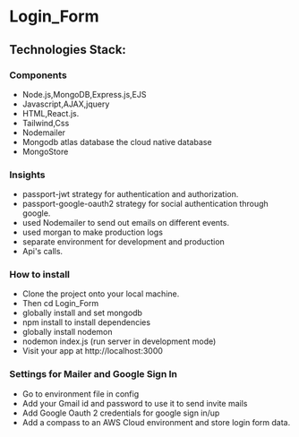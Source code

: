 # Login_Form



## Technologies Stack:

### Components
- Node.js,MongoDB,Express.js,EJS
- Javascript,AJAX,jquery
- HTML,React.js. 
- Tailwind,Css
- Nodemailer
- Mongodb atlas database the cloud native database
- MongoStore

### Insights
- passport-jwt strategy for authentication and authorization.
- passport-google-oauth2 strategy for social authentication through google.
- used Nodemailer to send out emails on different events.
- used morgan to make production logs
- separate environment for development and production
- Api's calls.

### How to install
- Clone the project onto your local machine.
- Then cd Login_Form
- globally install and set mongodb
- npm install to install dependencies
- globally install nodemon
- nodemon index.js (run server in development mode)
- Visit your app at http://localhost:3000

### Settings for Mailer and Google Sign In
- Go to environment file in config
- Add your Gmail id and password to use it to send invite mails
- Add Google Oauth 2 credentials for google sign in/up
- Add a compass to an AWS Cloud environment and store login form data.

